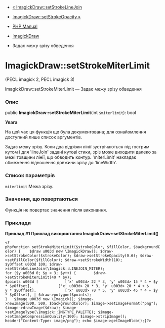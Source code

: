 - [«
ImagickDraw::setStrokeLineJoin](imagickdraw.setstrokelinejoin.md)
- [ImagickDraw::setStrokeOpacity »](imagickdraw.setstrokeopacity.md)

- [PHP Manual](index.md)
- [ImagickDraw](class.imagickdraw.md)
- Задає межу зрізу обведення

# ImagickDraw::setStrokeMiterLimit

(PECL imagick 2, PECL imagick 3)

ImagickDraw::setStrokeMiterLimit — Задає межу зрізу обведення

### Опис

public **ImagickDraw::setStrokeMiterLimit**(int `$miterlimit`): bool

**Увага**

На цей час ця функція ще була документована; для
ознайомлення доступний лише список аргументів.

Задає межу зрізу. Коли два відрізки лінії зустрічаються під гострим
кутом і для 'lineJoin' задані кутові стики, зріз може виходити далеко
за межі товщини лінії, що обводить контур. 'miterLimit' накладає
обмеження відношення довжини зрізу до 'lineWidth'.

### Список параметрів

`miterlimit`
Межа зрізу.

### Значення, що повертаються

Функція не повертає значення після виконання.

### Приклади

**Приклад #1 Приклад використання
**ImagickDraw::setStrokeMiterLimit()****

` <?phpfunction setStrokeMiterLimit($strokeColor, $fillColor, $backgroundColor) {    $draw u003d new \ImagickDraw(); $draw->setStrokeColor($strokeColor); $draw->setStrokeOpacity(0.6); $draw->setFillColor($fillColor); $draw->setStrokeWidth(10); $yOffset u003d 100; $draw->setStrokeLineJoin(\Imagick::LINEJOIN_MITER); for ($y u003d 0; $y < 3; $y++) {        $draw->setStrokeMiterLimit(40 * $y); $points u003d [            ['x' u003d> 22 * 3, 'y' u003d> 15 * 4 + $y * $yOffset],            ['x' u003d> 20 * 3, 'y' u003d> 20 * 4 + $ y * $yOffset],             ['x' u003d> 70 * 5, 'y' u003d> 45 * 4 + $y * $yOffset], | $draw->polygon($points); }   $image u003d new \Imagick(); $image->newImage(500, 500, $backgroundColor); $image->setImageFormat("png"); $image->drawImage($draw); $image->setImageType(\Imagick::IMGTYPE_PALETTE); $image->setImageCompressionQuality(100); $image->stripImage(); header("Content-Type: image/png"); echo $image->getImageBlob();}?> `
